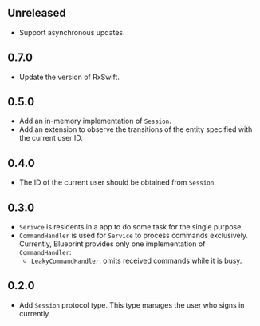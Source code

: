 ## Unreleased

- Support asynchronous updates.


## 0.7.0

- Update the version of RxSwift.


## 0.5.0

- Add an in-memory implementation of `Session`.
- Add an extension to observe the transitions of the entity specified with the current user ID.


## 0.4.0

- The ID of the current user should be obtained from `Session`.


## 0.3.0

- `Serivce` is residents in a app to do some task for the single purpose.
- `CommandHandler` is used for `Service` to process commands exclusively. Currently, Blueprint provides only one implementation of `CommandHandler`:
    - `LeakyCommandHandler`: omits received commands while it is busy.


## 0.2.0

- Add `Session` protocol type. This type manages the user who signs in currently.
